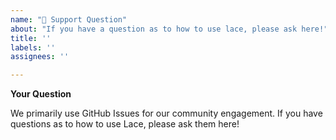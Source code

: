 ```yaml
---
name: "🤗 Support Question"
about: "If you have a question as to how to use lace, please ask here!"
title: ''
labels: ''
assignees: ''

---
```


**Your Question**

We primarily use GitHub Issues for our community engagement. If you have questions as to how to use Lace, please ask them here!
